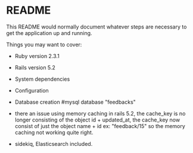 # README

This README would normally document whatever steps are necessary to get the
application up and running.

Things you may want to cover:

* Ruby version 2.3.1

* Rails version 5.2

* System dependencies

* Configuration

* Database creation #mysql database "feedbacks"

* there an issue using memory caching in rails 5.2,
  the cache_key is no longer consisting of the object id + updated_at,
  the cache_key now consist of just the object name + id ex: "feedback/15"
  so the memory caching not working quite right.

* sidekiq, Elasticsearch included.
